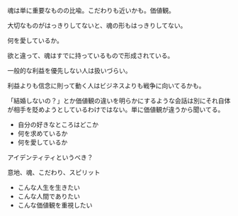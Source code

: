 魂は単に重要なものの比喩。こだわりも近いかも。価値観。

大切なものがはっきりしてないと、魂の形もはっきりしてない。

何を愛しているか。

欲と違って、魂はすでに持っているもので形成されている。

一般的な利益を優先しない人は扱いづらい。

利益よりも信念に則って動く人はビジネスよりも戦争に向いてるかも。

「結婚しないの？」とか価値観の違いを明らかにするような会話は別にそれ自体が相手を貶めようとしているわけではない。単に価値観が違うから聞いてる。

- 自分の好きなところはどこか
- 何を求めているか
- 何を愛しているか

アイデンティティというべき？

意地、魂、こだわり、スピリット

- こんな人生を生きたい
- こんな人間でありたい
- こんな価値観を重視したい
